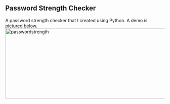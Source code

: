 ## Password Strength Checker 
A password strength checker that I created using Python. A demo is pictured below.
<img width="1670" height="224" alt="passwordstrength" src="https://github.com/user-attachments/assets/4d6048f1-0ced-4c95-8bef-ea79a2498b9f" />


